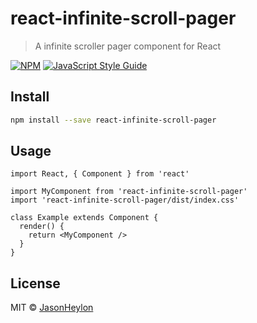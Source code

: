 # react-infinite-scroll-pager

> A infinite scroller pager component for React

[![NPM](https://img.shields.io/npm/v/react-infinite-scroll-pager.svg)](https://www.npmjs.com/package/react-infinite-scroll-pager) [![JavaScript Style Guide](https://img.shields.io/badge/code_style-standard-brightgreen.svg)](https://standardjs.com)

## Install

```bash
npm install --save react-infinite-scroll-pager
```

## Usage

```tsx
import React, { Component } from 'react'

import MyComponent from 'react-infinite-scroll-pager'
import 'react-infinite-scroll-pager/dist/index.css'

class Example extends Component {
  render() {
    return <MyComponent />
  }
}
```

## License

MIT © [JasonHeylon](https://github.com/JasonHeylon)
